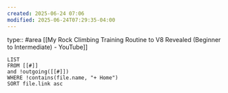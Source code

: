 ```yaml
---
created: 2025-06-24 07:06
modified: 2025-06-24T07:29:35-04:00
---
```

type:: #area
[[My Rock Climbing Training Routine to V8 Revealed (Beginner to Intermediate) - YouTube]]

```dataview
LIST
FROM [[#]]
and !outgoing([[#]])
WHERE !contains(file.name, "+ Home")
SORT file.link asc
```
